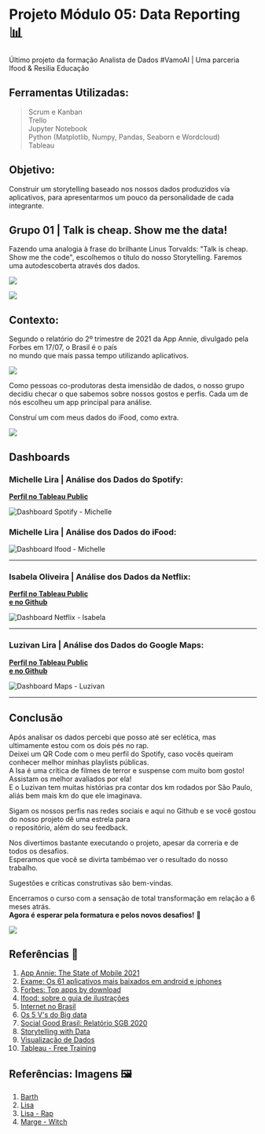 # Projeto Módulo 05: Data Reporting 📊
Último projeto da formação Analista de Dados #VamoAI | Uma parceria Ifood & Resilia Educação

## Ferramentas Utilizadas:

>Scrum e Kanban    
>Trello     
>Jupyter Notebook     
>Python (Matplotlib, Numpy, Pandas, Seaborn e Wordcloud)     
>Tableau      

## Objetivo:

Construir um storytelling baseado nos nossos dados produzidos via aplicativos, para apresentarmos um pouco da personalidade de cada integrante.


## Grupo 01 | Talk is cheap. Show me the data!

Fazendo uma analogia à frase do brilhante Linus Torvalds: "Talk is cheap. Show me the code",
escolhemos o título do nosso Storytelling.
Faremos uma autodescoberta através dos dados.

![](https://github.com/michelle-lira/projeto_mod_05_vamoai/blob/main/images_readme/slides/abertura.png)


![](https://github.com/michelle-lira/projeto_mod_05_vamoai/blob/main/images_readme/slides/apresentacao-2.png)

## Contexto:

Segundo o relatório do 2º trimestre de 2021 da App Annie, divulgado pela Forbes em 17/07, o Brasil é o país     
no mundo que mais passa tempo utilizando aplicativos.

![](https://github.com/michelle-lira/projeto_mod_05_vamoai/blob/main/images_readme/slides/mobile.png)

Como pessoas co-produtoras desta imensidão de dados, o nosso grupo decidiu checar o que sabemos sobre nossos gostos e perfis.
Cada um de nós escolheu um app principal para análise.

Construí um com meus dados do iFood, como extra.

![](https://github.com/michelle-lira/projeto_mod_05_vamoai/blob/main/images_readme/slides/apresentacao-3.png)

## Dashboards

### Michelle Lira | Análise dos Dados do Spotify:
**[Perfil no Tableau Public](https://public.tableau.com/views/projeto_mod_05_vamoai/projeto_5?:language=pt-BR&:display_count=n&:origin=viz_share_link)**

![Dashboard Spotify - Michelle](https://github.com/michelle-lira/projeto_mod_05_vamoai/blob/main/images_readme/dashboards/dash-spotify-Michelle.png)


### Michelle Lira | Análise dos Dados do iFood:
![Dashboard Ifood - Michelle](https://github.com/michelle-lira/projeto_mod_05_vamoai/blob/main/images_readme/dashboards/Dash-iFood-Michelle.png)

---

### Isabela Oliveira | Análise dos Dados da Netflix:
**[Perfil no Tableau Public](https://public.tableau.com/views/Dashboard-VAMOA/DashboardBasededadosdaNetflix?:language=pt-BR&publish=yes&:display_count=n&:origin=viz_share_link)**     
**[e no Github](https://github.com/isaolivlima)**

![Dashboard Netflix - Isabela](https://github.com/michelle-lira/projeto_mod_05_vamoai/blob/main/images_readme/dashboards/dashboard-netflix-isabela.png)

---

### Luzivan Lira | Análise dos Dados do Google Maps:
**[Perfil no Tableau Public](https://public.tableau.com/views/VamoAi5/Painel1?:language=pt-BR&publish=yes&:display_count=n&:origin=viz_share_link)**   
**[e no Github](https://github.com/luzivan-lira)**

![Dashboard Maps - Luzivan](https://github.com/michelle-lira/projeto_mod_05_vamoai/blob/main/images_readme/dashboards/dashboard-maps-luzivan.png)

---

## Conclusão

Após analisar os dados percebi que posso até ser eclética, mas ultimamente estou com os dois pés no rap.     
Deixei um QR Code com o meu perfil do Spotify, caso vocês queiram conhecer melhor minhas playlists públicas.      
A Isa é uma crítica de filmes de terror e suspense com muito bom gosto! Assistam os melhor avaliados por ela!      
E o Luzivan tem muitas histórias pra contar dos km rodados por São Paulo, aliás bem mais km do que ele imaginava.       

Sigam os nossos perfis nas redes sociais e aqui no Github e se você gostou do nosso projeto dê uma estrela para       
o repositório, além do seu feedback.       

Nos divertimos bastante executando o projeto, apesar da correria e de todos os desafios.        
Esperamos que você se divirta tambémao ver o resultado do nosso trabalho.        

Sugestões e críticas construtivas são bem-vindas.        

Encerramos o curso com a sensação de total transformação em relação a 6 meses atrás.       
__Agora é esperar pela formatura e pelos novos desafios!__ 🦾       

![](https://github.com/michelle-lira/projeto_mod_05_vamoai/blob/main/images_readme/figure/tumblr_m51fwnrflL1r5u9izo1_500.gif)

## Referências 🔗

1. [App Annie: The State of Mobile 2021](https://www.appannie.com/en/go/state-of-mobile-2021/)
2. [Exame: Os 61 aplicativos mais baixados em android e iphones](https://exame.com/tecnologia/os-61-aplicativos-mais-baixados-em-android-e-iphones/)
3. [Forbes: Top apps by download]([https://www.forbes.com/sites/johnkoetsier/2021/07/15/top-10-apps-by-downloads-and-revenue-q2-2021-report/?utm_campaign=forbes&utm_source=twitter&utm_medium=social&utm_term=Carrie&sh=4c32e5303295)
4. [Ifood: sobre o guia de ilustrações](https://medium.com/ifood-tech/como-constru%C3%ADmos-o-guia-de-ilustra-do-ifood-35a1768664c9)
5. [Internet no Brasil](https://www.avellareduarte.com.br/internet-no-brasil-2020estatisticas/)
6. [Os 5 V's do Big data](https://cortex-intelligence.com/blog/inteligencia-de-mercado/os-5-vs-do-big-data/)
7. [Social Good Brasil: Relatório SGB 2020](https://socialgoodbrasil.org.br/wp-content/uploads/2020/12/Relato%CC%81rio-SGB-2020-FINAL.pdf)
8. [Storytelling with Data](https://www.storytellingwithdata.com/books)
9. [Visualização de Dados](https://pt.venngage.com/blog/visualizacao-de-dados/)
10. [Tableau - Free Training](https://www.tableau.com/pt-br/learn/training/20212?utm_campaign=2018128_TPublic_NRTR_LATAM_pt-BR_2019-10-10_T2-Learning&utm_medium=Email&utm_source=Eloqua)

## Referências: Imagens 🖼️

1. [Barth](https://br.pinterest.com/pin/791015122036348212/)
2. [Lisa](https://br.pinterest.com/pin/611363718151203076/)
3. [Lisa - Rap](https://br.pinterest.com/pin/810507264167190061/)
4. [Marge - Witch](https://br.pinterest.com/pin/503206958341823855/)


